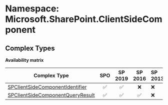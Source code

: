 # Namespace: Microsoft.SharePoint.ClientSideComponent

## Complex Types

**Availability matrix**

Complex Type | SPO | SP 2019 | SP 2016 | SP 2013
----------|:---:|:-------:|:-------:|:-------
[SPClientSideComponentIdentifier](./ComplexTypes/SPClientSideComponentIdentifier.md) | ✅ | ✅ | ❌ | ❌
[SPClientSideComponentQueryResult](./ComplexTypes/SPClientSideComponentQueryResult.md) | ✅ | ✅ | ✅ | ❌